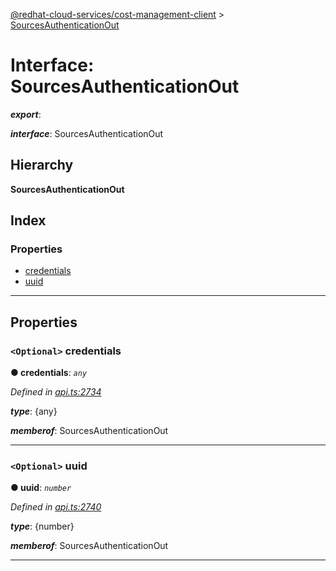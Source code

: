 [@redhat-cloud-services/cost-management-client](../README.md) > [SourcesAuthenticationOut](../interfaces/sourcesauthenticationout.md)

# Interface: SourcesAuthenticationOut

*__export__*: 

*__interface__*: SourcesAuthenticationOut

## Hierarchy

**SourcesAuthenticationOut**

## Index

### Properties

* [credentials](sourcesauthenticationout.md#credentials)
* [uuid](sourcesauthenticationout.md#uuid)

---

## Properties

<a id="credentials"></a>

### `<Optional>` credentials

**● credentials**: *`any`*

*Defined in [api.ts:2734](https://github.com/karelhala/javascript-clients/blob/master/packages/cost-management/api.ts#L2734)*

*__type__*: {any}

*__memberof__*: SourcesAuthenticationOut

___
<a id="uuid"></a>

### `<Optional>` uuid

**● uuid**: *`number`*

*Defined in [api.ts:2740](https://github.com/karelhala/javascript-clients/blob/master/packages/cost-management/api.ts#L2740)*

*__type__*: {number}

*__memberof__*: SourcesAuthenticationOut

___

